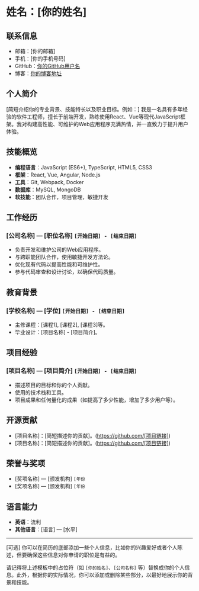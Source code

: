 # 姓名：[你的姓名]

## 联系信息

- 邮箱：[你的邮箱]
- 手机：[你的手机号码]
- GitHub：[你的GitHub用户名](https://github.com/[你的GitHub用户名])
- 博客：[你的博客地址](https://[你的博客地址])

## 个人简介

[简短介绍你的专业背景、技能特长以及职业目标。例如：]
我是一名具有多年经验的软件工程师，擅长于前端开发，熟练使用React、Vue等现代JavaScript框架。我对构建高性能、可维护的Web应用程序充满热情，并一直致力于提升用户体验。

## 技能概览

- **编程语言**：JavaScript (ES6+), TypeScript, HTML5, CSS3
- **框架**：React, Vue, Angular, Node.js
- **工具**：Git, Webpack, Docker
- **数据库**：MySQL, MongoDB
- **软技能**：团队合作，项目管理，敏捷开发

## 工作经历

### [公司名称] — [职位名称] `[开始日期] - [结束日期]`

- 负责开发和维护公司的Web应用程序。
- 与跨职能团队合作，使用敏捷开发方法论。
- 优化现有代码以提高性能和可维护性。
- 参与代码审查和设计讨论，以确保代码质量。

## 教育背景

### [学校名称] — [学位] `[开始日期] - [结束日期]`

- 主修课程：[课程1], [课程2], [课程3]等。
- 毕业设计：[项目名称] - [项目简介]。

## 项目经验

### [项目名称] — [项目简介] `[开始日期] - [结束日期]`

- 描述项目的目标和你的个人贡献。
- 使用的技术栈和工具。
- 项目成果和任何量化的成果（如提高了多少性能，增加了多少用户等）。

## 开源贡献

- [项目名称]：[简短描述你的贡献]。(https://github.com/[项目链接])
- [项目名称]：[简短描述你的贡献]。(https://github.com/[项目链接])

## 荣誉与奖项

- [奖项名称] — [颁发机构] `[年份`
- [奖项名称] — [颁发机构] `[年份`

## 语言能力

- **英语**：流利
- **其他语言**：[语言] — [水平]

---

[可选] 你可以在简历的底部添加一些个人信息，比如你的兴趣爱好或者个人陈述，但要确保这些信息对你申请的职位是有益的。

请记得将上述模板中的占位符（如 `[你的姓名]`、`[公司名称]` 等）替换成你的个人信息。此外，根据你的实际情况，你可以添加或删除某些部分，以最好地展示你的背景和技能。
